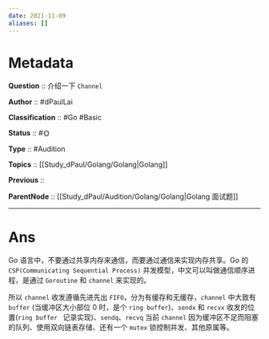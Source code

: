 ```yaml
---
date: 2021-11-09
aliases: []
---
```


# Metadata

**Question** :: 介绍一下 `Channel`

**Author** :: #dPaulLai

**Classification** :: #Go #Basic 

**Status** :: #🌞 

**Type** :: #Audition 

**Topics** :: [[Study_dPaul/Golang/Golang|Golang]]

**Previous** ::

**ParentNode** :: [[Study_dPaul/Audition/Golang/Golang|Golang 面试题]]

---

# Ans
Go 语言中，不要通过共享内存来通信，而要通过通信来实现内存共享。Go 的 `CSP(Communicating Sequential Process)` 并发模型，中文可以叫做通信顺序进程，是通过 `Goroutine` 和 `channel` 来实现的。

所以 `channel` 收发遵循先进先出 `FIFO`，分为有缓存和无缓存，`channel` 中大致有 `buffer` (当缓冲区大小部位 0 时，是个 `ring buffer`)、`sendx` 和 `recvx` 收发的位置(`ring buffer ` 记录实现)、`sendq`、`recvq` 当前 `channel` 因为缓冲区不足而阻塞的队列、使用双向链表存储、还有一个 `mutex` 锁控制并发、其他原属等。